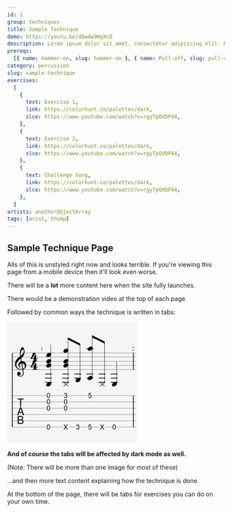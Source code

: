 ```yaml
---
id: 1
group: techniques
title: Sample Technique
demo: https://youtu.be/dQw4w9WgXcQ
description: Lorem ipsum dolor sit amet, consectetur adipiscing elit. Nullam hendrerit ultricies purus, nec elementum risus vehicula a. Nunc venenatis diam odio, id tempor nibh tempus non. Fusce eget nulla ipsum. Ut aliquam at erat mattis tempus. Aenean tortor erat, pulvinar ut gravida vel, tempor sit amet nisi. Mauris nec augue tellus. Sed convallis placerat arcu at condimentum. Praesent rhoncus elit eu mi lacinia scelerisque. Suspendisse a elementum tellus, vitae ultricies nulla.
prereqs:
  [{ name: Hammer-on, slug: hammer-on }, { name: Pull-off, slug: pull-off }]
category: percussion
slug: sample-technique
exercises:
  [
    {
      text: Exercise 1,
      link: https://colorhunt.co/palettes/dark,
      slce: https://www.youtube.com/watch?v=rgyTpQVDP44,
    },
    {
      text: Exercise 2,
      link: https://colorhunt.co/palettes/dark,
      slce: https://www.youtube.com/watch?v=rgyTpQVDP44,
    },
    {
      text: Challenge Song,
      link: https://colorhunt.co/palettes/dark,
      slce: https://www.youtube.com/watch?v=rgyTpQVDP44,
    },
  ]
artists: anotherObjectArray
tags: [wrist, thump]
---
```


## Sample Technique Page

Alls of this is unstyled right now and looks terrible. If you're viewing this page from a mobile device then it'll look even worse.

There will be a **lot** more content here when the site fully launches.

There would be a demonstration video at the top of each page

Followed by common ways the technique is written in tabs:

<div class="tabImg">
  <img src="images/exampletab.jpg" />
</div>

**And of course the tabs will be affected by dark mode as well.**

(Note: There will be more than one image for most of these)

...and then more text content explaining how the technique is done.

At the bottom of the page, there will be tabs for exercises you can do on your own time.

